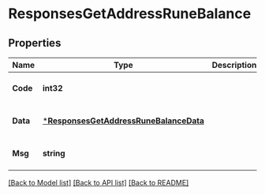 # ResponsesGetAddressRuneBalance

## Properties
Name | Type | Description | Notes
------------ | ------------- | ------------- | -------------
**Code** | **int32** |  | [optional] [default to null]
**Data** | [***ResponsesGetAddressRuneBalanceData**](responses.GetAddressRuneBalanceData.md) |  | [optional] [default to null]
**Msg** | **string** |  | [optional] [default to null]

[[Back to Model list]](../README.md#documentation-for-models) [[Back to API list]](../README.md#documentation-for-api-endpoints) [[Back to README]](../README.md)


